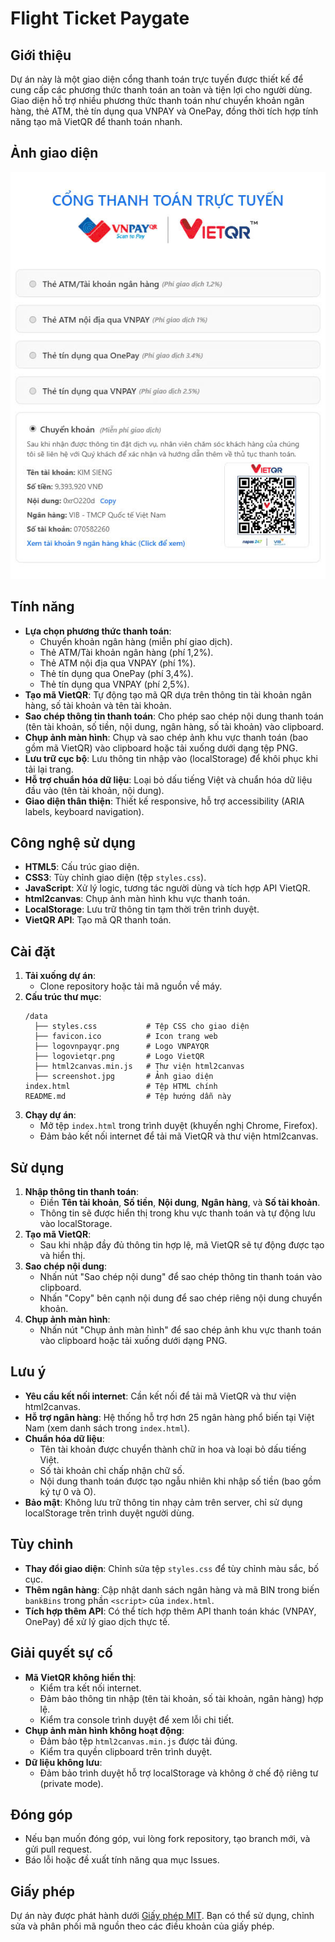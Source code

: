 # Flight Ticket Paygate

## Giới thiệu
Dự án này là một giao diện cổng thanh toán trực tuyến được thiết kế để cung cấp các phương thức thanh toán an toàn và tiện lợi cho người dùng. Giao diện hỗ trợ nhiều phương thức thanh toán như chuyển khoản ngân hàng, thẻ ATM, thẻ tín dụng qua VNPAY và OnePay, đồng thời tích hợp tính năng tạo mã VietQR để thanh toán nhanh.

## Ảnh giao diện
![Giao diện cổng thanh toán trực tuyến](./data/screenshot.jpg)

## Tính năng
- **Lựa chọn phương thức thanh toán**:
  - Chuyển khoản ngân hàng (miễn phí giao dịch).
  - Thẻ ATM/Tài khoản ngân hàng (phí 1,2%).
  - Thẻ ATM nội địa qua VNPAY (phí 1%).
  - Thẻ tín dụng qua OnePay (phí 3,4%).
  - Thẻ tín dụng qua VNPAY (phí 2,5%).
- **Tạo mã VietQR**: Tự động tạo mã QR dựa trên thông tin tài khoản ngân hàng, số tài khoản và tên tài khoản.
- **Sao chép thông tin thanh toán**: Cho phép sao chép nội dung thanh toán (tên tài khoản, số tiền, nội dung, ngân hàng, số tài khoản) vào clipboard.
- **Chụp ảnh màn hình**: Chụp và sao chép ảnh khu vực thanh toán (bao gồm mã VietQR) vào clipboard hoặc tải xuống dưới dạng tệp PNG.
- **Lưu trữ cục bộ**: Lưu thông tin nhập vào (localStorage) để khôi phục khi tải lại trang.
- **Hỗ trợ chuẩn hóa dữ liệu**: Loại bỏ dấu tiếng Việt và chuẩn hóa dữ liệu đầu vào (tên tài khoản, nội dung).
- **Giao diện thân thiện**: Thiết kế responsive, hỗ trợ accessibility (ARIA labels, keyboard navigation).

## Công nghệ sử dụng
- **HTML5**: Cấu trúc giao diện.
- **CSS3**: Tùy chỉnh giao diện (tệp `styles.css`).
- **JavaScript**: Xử lý logic, tương tác người dùng và tích hợp API VietQR.
- **html2canvas**: Chụp ảnh màn hình khu vực thanh toán.
- **LocalStorage**: Lưu trữ thông tin tạm thời trên trình duyệt.
- **VietQR API**: Tạo mã QR thanh toán.

## Cài đặt
1. **Tải xuống dự án**:
   - Clone repository hoặc tải mã nguồn về máy.
2. **Cấu trúc thư mục**:
   ```
   /data
     ├── styles.css           # Tệp CSS cho giao diện
     ├── favicon.ico          # Icon trang web
     ├── logovnpayqr.png      # Logo VNPAYQR
     ├── logovietqr.png       # Logo VietQR
     ├── html2canvas.min.js   # Thư viện html2canvas
     ├── screenshot.jpg       # Ảnh giao diện
   index.html                 # Tệp HTML chính
   README.md                  # Tệp hướng dẫn này
   ```
3. **Chạy dự án**:
   - Mở tệp `index.html` trong trình duyệt (khuyến nghị Chrome, Firefox).
   - Đảm bảo kết nối internet để tải mã VietQR và thư viện html2canvas.

## Sử dụng
1. **Nhập thông tin thanh toán**:
   - Điền **Tên tài khoản**, **Số tiền**, **Nội dung**, **Ngân hàng**, và **Số tài khoản**.
   - Thông tin sẽ được hiển thị trong khu vực thanh toán và tự động lưu vào localStorage.
2. **Tạo mã VietQR**:
   - Sau khi nhập đầy đủ thông tin hợp lệ, mã VietQR sẽ tự động được tạo và hiển thị.
3. **Sao chép nội dung**:
   - Nhấn nút "Sao chép nội dung" để sao chép thông tin thanh toán vào clipboard.
   - Nhấn "Copy" bên cạnh nội dung để sao chép riêng nội dung chuyển khoản.
4. **Chụp ảnh màn hình**:
   - Nhấn nút "Chụp ảnh màn hình" để sao chép ảnh khu vực thanh toán vào clipboard hoặc tải xuống dưới dạng PNG.

## Lưu ý
- **Yêu cầu kết nối internet**: Cần kết nối để tải mã VietQR và thư viện html2canvas.
- **Hỗ trợ ngân hàng**: Hệ thống hỗ trợ hơn 25 ngân hàng phổ biến tại Việt Nam (xem danh sách trong `index.html`).
- **Chuẩn hóa dữ liệu**:
  - Tên tài khoản được chuyển thành chữ in hoa và loại bỏ dấu tiếng Việt.
  - Số tài khoản chỉ chấp nhận chữ số.
  - Nội dung thanh toán được tạo ngẫu nhiên khi nhập số tiền (bao gồm ký tự 0 và O).
- **Bảo mật**: Không lưu trữ thông tin nhạy cảm trên server, chỉ sử dụng localStorage trên trình duyệt người dùng.

## Tùy chỉnh
- **Thay đổi giao diện**: Chỉnh sửa tệp `styles.css` để tùy chỉnh màu sắc, bố cục.
- **Thêm ngân hàng**: Cập nhật danh sách ngân hàng và mã BIN trong biến `bankBins` trong phần `<script>` của `index.html`.
- **Tích hợp thêm API**: Có thể tích hợp thêm API thanh toán khác (VNPAY, OnePay) để xử lý giao dịch thực tế.

## Giải quyết sự cố
- **Mã VietQR không hiển thị**:
  - Kiểm tra kết nối internet.
  - Đảm bảo thông tin nhập (tên tài khoản, số tài khoản, ngân hàng) hợp lệ.
  - Kiểm tra console trình duyệt để xem lỗi chi tiết.
- **Chụp ảnh màn hình không hoạt động**:
  - Đảm bảo tệp `html2canvas.min.js` được tải đúng.
  - Kiểm tra quyền clipboard trên trình duyệt.
- **Dữ liệu không lưu**:
  - Đảm bảo trình duyệt hỗ trợ localStorage và không ở chế độ riêng tư (private mode).

## Đóng góp
- Nếu bạn muốn đóng góp, vui lòng fork repository, tạo branch mới, và gửi pull request.
- Báo lỗi hoặc đề xuất tính năng qua mục Issues.

## Giấy phép
Dự án này được phát hành dưới [Giấy phép MIT](LICENSE). Bạn có thể sử dụng, chỉnh sửa và phân phối mã nguồn theo các điều khoản của giấy phép.